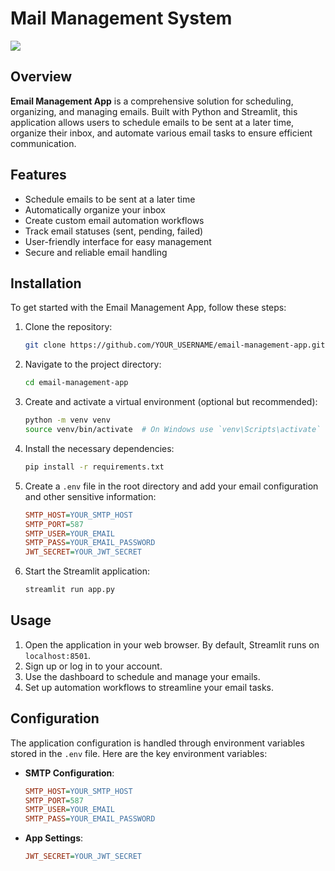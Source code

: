 # Mail Management System
<img src="https://cdn.intheloop.io/blog/wp-content/uploads/2019/03/loop-email-shared-inbox-feature.jpg">


## Overview
**Email Management App** is a comprehensive solution for scheduling, organizing, and managing emails. Built with Python and Streamlit, this application allows users to schedule emails to be sent at a later time, organize their inbox, and automate various email tasks to ensure efficient communication.

## Features
- Schedule emails to be sent at a later time
- Automatically organize your inbox
- Create custom email automation workflows
- Track email statuses (sent, pending, failed)
- User-friendly interface for easy management
- Secure and reliable email handling

## Installation
To get started with the Email Management App, follow these steps:

1. Clone the repository:
    ```bash
    git clone https://github.com/YOUR_USERNAME/email-management-app.git
    ```

2. Navigate to the project directory:
    ```bash
    cd email-management-app
    ```

3. Create and activate a virtual environment (optional but recommended):
    ```bash
    python -m venv venv
    source venv/bin/activate  # On Windows use `venv\Scripts\activate`
    ```

4. Install the necessary dependencies:
    ```bash
    pip install -r requirements.txt
    ```

5. Create a `.env` file in the root directory and add your email configuration and other sensitive information:
    ```ini
    SMTP_HOST=YOUR_SMTP_HOST
    SMTP_PORT=587
    SMTP_USER=YOUR_EMAIL
    SMTP_PASS=YOUR_EMAIL_PASSWORD
    JWT_SECRET=YOUR_JWT_SECRET
    ```

6. Start the Streamlit application:
    ```bash
    streamlit run app.py
    ```

## Usage
1. Open the application in your web browser. By default, Streamlit runs on `localhost:8501`.
2. Sign up or log in to your account.
3. Use the dashboard to schedule and manage your emails.
4. Set up automation workflows to streamline your email tasks.

## Configuration
The application configuration is handled through environment variables stored in the `.env` file. Here are the key environment variables:

- **SMTP Configuration**:
    ```ini
    SMTP_HOST=YOUR_SMTP_HOST
    SMTP_PORT=587
    SMTP_USER=YOUR_EMAIL
    SMTP_PASS=YOUR_EMAIL_PASSWORD
    ```

- **App Settings**:
    ```ini
    JWT_SECRET=YOUR_JWT_SECRET
    ```




